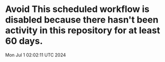 # Avoid This scheduled workflow is disabled because there hasn't been activity in this repository for at least 60 days.
Mon Jul  1 02:02:11 UTC 2024
